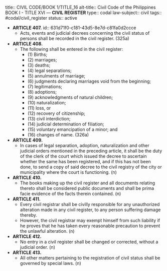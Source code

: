 title:: CIVIL CODE/BOOK 1/TITLE_16
alt-title:: Civil Code of the Philippines BOOK I - TITLE XVI —  **CIVIL REGISTER**
type:: codal
law-subject:: civil
tags:: #codal/civil_register
status:: active

- **ARTICLE 407.**
  id:: 631d71f0-c181-43d5-8e7d-c81fa0d2ccce
	- Acts, events and judicial decrees concerning the civil status of persons shall be recorded in the civil register. (325a)
- **ARTICLE 408.**
	- The following shall be entered in the civil register:
		- (1) Births;
		- (2) marriages;
		- (3) deaths;
		- (4) legal separations;
		- (5) annulments of marriage;
		- (6) judgments declaring marriages void from the beginning;
		- (7) legitimations;
		- (8) adoptions;
		- (9) acknowledgments of natural children;
		- (10) naturalization;
		- (11) loss, or
		- (12) recovery of citizenship;
		- (13) civil interdiction;
		- (14) judicial determination of filiation;
		- (15) voluntary emancipation of a minor; and
		- (16) changes of name. (326a)
- **ARTICLE 409.**
	- In cases of legal separation, adoption, naturalization and other judicial orders mentioned in the preceding article, it shall be the duty of the clerk of the court which issued the decree to ascertain whether the same has been registered, and if this has not been done, to send a copy of said decree to the civil registry of the city or municipality where the court is functioning. (n)
- **ARTICLE 410.**
	- The books making up the civil register and all documents relating thereto shall be considered public documents and shall be prima facie evidence of the facts therein contained. (n)
- **ARTICLE 411.**
	- Every civil registrar shall be civilly responsible for any unauthorized alteration made in any civil register, to any person suffering damage thereby.
	- However, the civil registrar may exempt himself from such liability if he proves that he has taken every reasonable precaution to prevent the unlawful alteration. (n)
- **ARTICLE 412.**
	- No entry in a civil register shall be changed or corrected, without a judicial order. (n)
- **ARTICLE 413.**
	- All other matters pertaining to the registration of civil status shall be governed by special laws. (n)